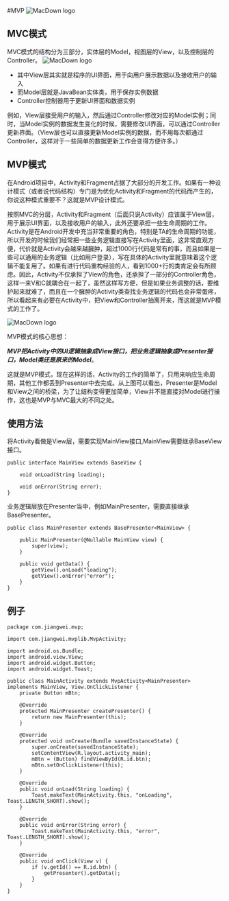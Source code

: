 #MVP
![MacDown logo](https://timgsa.baidu.com/timg?image&quality=80&size=b9999_10000&sec=1492861479429&di=f79650fd450f67d4485a828034d2b567&imgtype=0&src=http%3A%2F%2Fe.hiphotos.baidu.com%2Fzhidao%2Fpic%2Fitem%2F1e30e924b899a9012050c1f01f950a7b0308f58b.jpg)

## MVC模式

MVC模式的结构分为三部分，实体层的Model，视图层的View，以及控制层的Controller。
![MacDown logo](https://segmentfault.com/image?src=http://7xih5c.com1.z0.glb.clouddn.com/15-10-11/13126761.jpg&objectId=1190000003927200&token=9cdd1d129e9862fa016f2c48560187c9)

* 其中View层其实就是程序的UI界面，用于向用户展示数据以及接收用户的输入
* 而Model层就是JavaBean实体类，用于保存实例数据
* Controller控制器用于更新UI界面和数据实例

例如，View层接受用户的输入，然后通过Controller修改对应的Model实例；同时，当Model实例的数据发生变化的时候，需要修改UI界面，可以通过Controller更新界面。（View层也可以直接更新Model实例的数据，而不用每次都通过Controller，这样对于一些简单的数据更新工作会变得方便许多。）


## MVP模式

在Android项目中，Activity和Fragment占据了大部分的开发工作。如果有一种设计模式（或者说代码结构）专门是为优化Activity和Fragment的代码而产生的，你说这种模式重要不？这就是MVP设计模式。

按照MVC的分层，Activity和Fragment（后面只说Activity）应该属于View层，用于展示UI界面，以及接收用户的输入，此外还要承担一些生命周期的工作。Activity是在Android开发中充当非常重要的角色，特别是TA的生命周期的功能，所以开发的时候我们经常把一些业务逻辑直接写在Activity里面，这非常直观方便，代价就是Activity会越来越臃肿，超过1000行代码是常有的事，而且如果是一些可以通用的业务逻辑（比如用户登录），写在具体的Activity里就意味着这个逻辑不能复用了。如果有进行代码重构经验的人，看到1000+行的类肯定会有所顾虑。因此，Activity不仅承担了View的角色，还承担了一部分的Controller角色，这样一来V和C就耦合在一起了，虽然这样写方便，但是如果业务调整的话，要维护起来就难了，而且在一个臃肿的Activity类查找业务逻辑的代码也会非常蛋疼，所以看起来有必要在Activity中，把View和Controller抽离开来，而这就是MVP模式的工作了。

![MacDown logo](https://segmentfault.com/image?src=http://7xih5c.com1.z0.glb.clouddn.com/15-10-11/2114527.jpg&objectId=1190000003927200&token=090ab9129b52d861300a716ee4d9180c/view)

MVP模式的核心思想：

***MVP把Activity中的UI逻辑抽象成View接口，把业务逻辑抽象成Presenter接口，Model类还是原来的Model***。

这就是MVP模式，现在这样的话，Activity的工作的简单了，只用来响应生命周期，其他工作都丢到Presenter中去完成。从上图可以看出，Presenter是Model和View之间的桥梁，为了让结构变得更加简单，View并不能直接对Model进行操作，这也是MVP与MVC最大的不同之处。

## 使用方法
将Activity看做是View层，需要实现MainView接口,MainView需要继承BaseView接口。

	public interface MainView extends BaseView {
	
	    void onLoad(String loading);
	
	    void onError(String error);
	}
	
业务逻辑层放在Presenter当中，例如MainPresenter，需要直接继承BasePresenter。


	public class MainPresenter extends BasePresenter<MainView> {
	
	    public MainPresenter(@Nullable MainView view) {
	        super(view);
	    }
	
	    public void getData() {
	        getView().onLoad("loading");
	        getView().onError("error");
	    }
	}
	
## 例子
	package com.jiangwei.mvp;
	
	import com.jiangwei.mvplib.MvpActivity;
	
	import android.os.Bundle;
	import android.view.View;
	import android.widget.Button;
	import android.widget.Toast;
	
	public class MainActivity extends MvpActivity<MainPresenter> implements MainView, View.OnClickListener {
	    private Button mBtn;
	
	    @Override
	    protected MainPresenter createPresenter() {
	        return new MainPresenter(this);
	    }
	
	    @Override
	    protected void onCreate(Bundle savedInstanceState) {
	        super.onCreate(savedInstanceState);
	        setContentView(R.layout.activity_main);
	        mBtn = (Button) findViewById(R.id.btn);
	        mBtn.setOnClickListener(this);
	    }
	
	    @Override
	    public void onLoad(String loading) {
	        Toast.makeText(MainActivity.this, "onLoading", Toast.LENGTH_SHORT).show();
	    }
	
	    @Override
	    public void onError(String error) {
	        Toast.makeText(MainActivity.this, "error", Toast.LENGTH_SHORT).show();
	    }
	
	    @Override
	    public void onClick(View v) {
	        if (v.getId() == R.id.btn) {
	            getPresenter().getData();
	        }
	    }
	}
